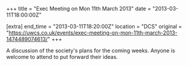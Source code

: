 +++
title = "Exec Meeting on Mon 11th March 2013"
date = "2013-03-11T18:00:00Z"

[extra]
end_time = "2013-03-11T18:20:00Z"
location = "DCS"
original = "https://uwcs.co.uk/events/exec-meeting-on-mon-11th-march-2013-1474489074613/"
+++

A discussion of the society's plans for the coming weeks. Anyone is welcome to attend to put forward their ideas.

